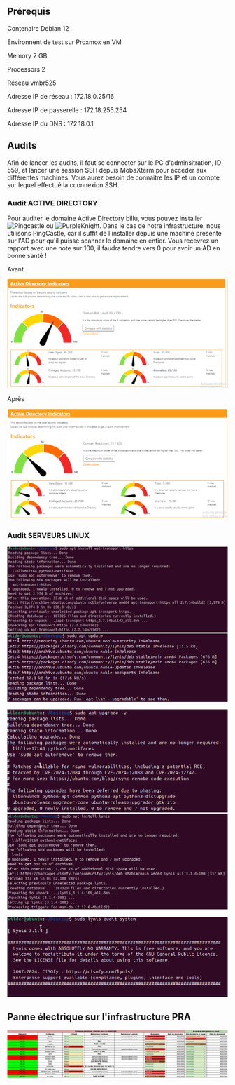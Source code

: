 ## Prérequis

Contenaire Debian 12

Environnent de test sur Proxmox en VM

  Memory 2 GB

  Processors 2

  Réseau vmbr525

  Adresse IP de réseau : 172.18.0.25/16

  Adresse IP de passerelle : 172.18.255.254

  Adresse IP du DNS : 172.18.0.1


  ## Audits

Afin de lancer les audits, il faut se connecter sur le PC d'adminsitration, ID 559, et lancer une session SSH depuis MobaXterm pour accéder aux différentes machines.  Vous aurez besoin de connaitre les IP et un compte sur lequel effectué la cconnexion SSH.
  

  ### Audit ACTIVE DIRECTORY 
  
  Pour auditer le domaine Active Directory billu, vous pouvez installer ![Pingcastle](https://www.pingcastle.com/) ou ![PurpleKnight](https://www.purple-knight.com/fr/). Dans le cas de notre infrastructure, nous utilisons PingCastle, car il suffit de l'installer depuis une machine présente sur l'AD pour qu'il puisse scanner le domaine en entier. Vous recevrez un rapport avec une note sur 100, il faudra tendre vers 0 pour avoir un AD en bonne santé ! 
  
  Avant 
  
  ![](../Ressources/S10/Pingcastle_3.png)

  Après 
  
  ![](../Ressources/S10/Pingcastle_2.png)



  
  ### Audit SERVEURS LINUX 

  ![](../Ressources/S10/S10_Install_Lynis_1.png)  
  ![](../Ressources/S10/S10_Install_Lynis_2.png) 
  
  ![](../Ressources/S10/S10_Install_Lynis_3.png)   
  ![](../Ressources/S10/S10_Install_Lynis_4.png) 
  
  ![](../Ressources/S10/S10_Install_Lynis_5.png)  
  
  ## Panne électrique sur l'infrastructure PRA

  ![](../Ressources/S10/pra.png)
